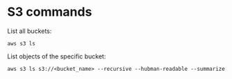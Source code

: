 # S3 commands #

List all buckets:
```
aws s3 ls
```

List objects of the specific bucket:
```
aws s3 ls s3://<bucket_name> --recursive --hubman-readable --summarize
```